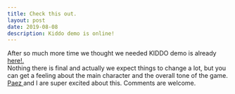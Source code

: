 ```yaml
---
title: Check this out.
layout: post
date: 2019-08-08
description: Kiddo demo is online!
---
```


After so much more time we thought we needed KIDDO demo is already 
<a href="{{ site.baseurl }}/projects/Kiddo/" target="_blank"> here!. </a>
<br>
Nothing there is final and actually we expect things to change a lot, but you can get a feeling about the main character and the overall tone of the game.
<br>
<a href="https://paezpaez.com/"> Paez </a> and I are super excited about this. Comments are welcome.
<br>
<div class="img_row">
	<img class="centeredGif" src="{{ site.baseurl }}/img/kiddo/celebration.jpg" alt="" title="Kiddo celebrating"/>
</div>